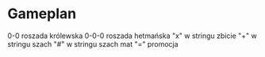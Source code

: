 # Gameplan

0-0 roszada królewska
0-0-0 roszada hetmańska
"x" w stringu zbicie
"+" w stringu szach
"#" w stringu szach mat
"=" promocja
